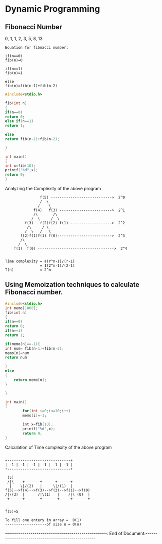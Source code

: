 # Dynamic Programming
## Fibonacci Number
0, 1, 1, 2, 3, 5, 8, 13

```
Equation for fibnacci number:

if(n==0)
fib(n)=0

if(n==1)
fib(n)=1

else 
fib(n)=fib(n-1)+fib(n-2)

```

```C
#include<stdio.h>

fib(int n)
{
if(n==0)
return 0;
else if(n==1)
return 1;

else
return fib(n-1)+fib(n-2);

}

int main()
{
int x=fib(10);
printf("%d",x);
return 0;
}
```

Analyzing the Complexity of the above program

```
                f(5) ---------------------------->  2^0
                /  \
               /    \
             f(4)   f(3) ------------------------>  2^1
             /\       /\   
            /  \     /  \
         f(3)   f(2)f(2) f(1) ------------------->  2^2
          /\     / \
         /  \   /   \
       f(2)f(1)f(1) f(0)------------------------->  2^3
       /\
      /  \
    f(1)  f(0) ----------------------------------->  2^4


Time complexity = a(r^n-1)/(r-1)
                = 1(2^n-1)/(2-1)
T(n)            = 2^n
```

## Using Memoization techniques to calculate Fibonacci number.

```C
#include<stdio.h>
int memo[1000];
fib(int n)
{
if(n==0)
return 0;
if(n==1)
return 1;

if(memo[n]==-1){
int num= fib(n-1)+fib(n-2);
memo[n]=num
return num

}
else
{
    return memo[n];
}

}

int main()
{
        for(int i=0;i<=10;i++)
        memo[i]=-1;

        int x=fib(10);
        printf("%d",x);
        return 0;
}

```
Calculation of Time complexity of the above program

```

+-----------------------------+
| -1 | -1 | -1 | -1 | -1 | -1 |
+-----------------------------+

 (5)
 /|\    +-------+      +------+
  |    \|/(2)   |     \|/(1)  |
f(5)-->f(4)-->f(3)-->f(2)-->f(1)-->f(0)
/|\(3)  |      /|\(1)   |    /|\ (0)  |
 +------+       +-------+     +-------+


f(5)=5

To fill one entery in array =  O(1)
-------------------of size n = O(n)

````

----------------------------------------------------: End of Document:----------------------------------------------------